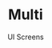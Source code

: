 ---
layout: embed
permalink: apps/bank/architectures/token-operation-payment-transfer-multi/ui-screens
lang: en
page_id: apps-bank-architectures-token-operation-payment-transfer-multi-screens

title: Multi
subtitle: UI Screens
backUrl: /apps/bank/architectures/token-operation-payment-transfer-multi

description: Screens
---
